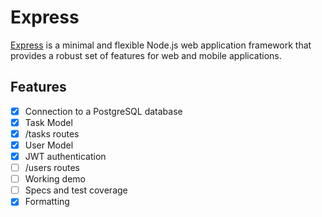 # Express
[Express](https://github.com/expressjs/express) is a minimal and flexible Node.js web application framework that provides a robust set of features for web and mobile applications.

## Features
- [x] Connection to a PostgreSQL database
- [x] Task Model
- [x] /tasks routes
- [x] User Model
- [x] JWT authentication
- [ ] /users routes
- [ ] Working demo
- [ ] Specs and test coverage
- [x] Formatting
